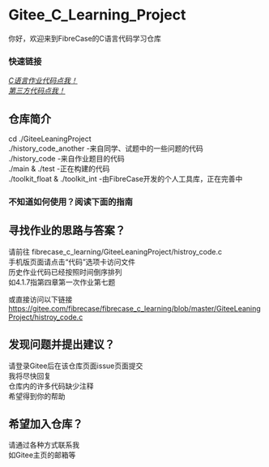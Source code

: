 # Gitee_C_Learning_Project

你好，欢迎来到FibreCase的C语言代码学习仓库  

### 快速链接

*[C语言作业代码点我！](https://gitee.com/fibrecase/fibrecase_c_learning/blob/master/GiteeLeaningProject/histroy_code.c)*  
*[第三方代码点我！](https://gitee.com/fibrecase/fibrecase_c_learning/blob/master/GiteeLeaningProject/histroy_code_another.c)*  
## 仓库简介
cd ./GiteeLeaningProject  
./history_code_another -来自同学、试题中的一些问题的代码  
./history_code -来自作业题目的代码  
./main & ./test -正在构建的代码  
./toolkit_float & ./toolkit_int -由FibreCase开发的个人工具库，正在完善中  

### 不知道如何使用？阅读下面的指南

## 寻找作业的思路与答案？
请前往 fibrecase_c_learning/GiteeLeaningProject/histroy_code.c  
手机版页面请点击“代码”选项卡访问文件  
历史作业代码已经按照时间倒序排列  
如4.1.7指第四章第一次作业第七题  
  
或直接访问以下链接  
https://gitee.com/fibrecase/fibrecase_c_learning/blob/master/GiteeLeaningProject/histroy_code.c

## 发现问题并提出建议？

请登录Gitee后在该仓库页面issue页面提交  
我将尽快回复  
仓库内的许多代码缺少注释  
希望得到你的帮助 

## 希望加入仓库？

请通过各种方式联系我  
如Gitee主页的邮箱等  
